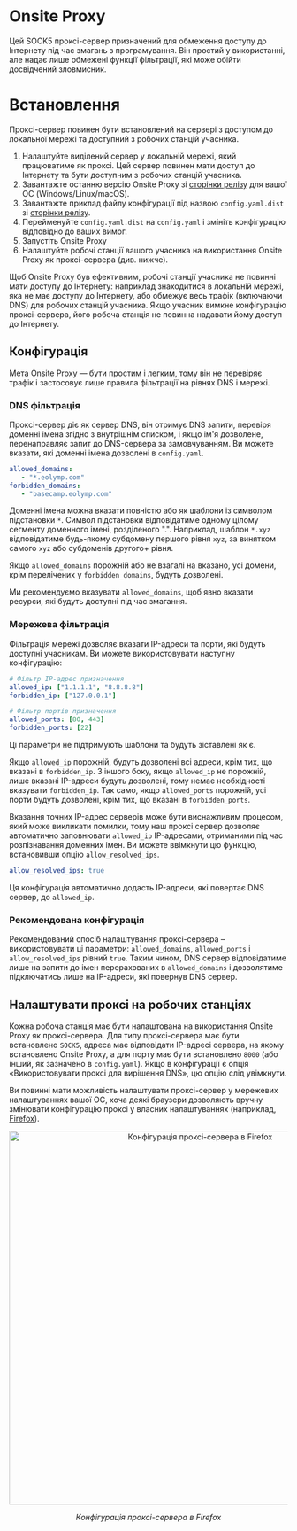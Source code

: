 # Onsite Proxy

Цей SOCK5 проксі-сервер призначений для обмеження доступу до Інтернету під час змагань з програмування. Він простий у використанні, але надає лише обмежені функції фільтрації, які може обійти досвідчений зловмисник.

# Встановлення

Проксі-сервер повинен бути встановлений на сервері з доступом до локальної мережі та доступний з робочих станцій учасника.

1. Налаштуйте виділений сервер у локальній мережі, який працюватиме як проксі. Цей сервер повинен мати доступ до Інтернету та бути доступним з робочих станцій учасника.
2. Завантажте останню версію Onsite Proxy зі [сторінки релізу](https://github.com/eolymp/onsite/releases) для вашої ОС (Windows/Linux/macOS).
3. Завантажте приклад файлу конфігурації під назвою `config.yaml.dist` зі [сторінки релізу](https://github.com/eolymp/onsite/releases).
4. Перейменуйте `config.yaml.dist` на `config.yaml` і змініть конфігурацію відповідно до ваших вимог.
5. Запустіть Onsite Proxy
6. Налаштуйте робочі станції вашого учасника на використання Onsite Proxy як проксі-сервера (див. нижче).

Щоб Onsite Proxy був ефективним, робочі станції учасника не повинні мати доступу до Інтернету: наприклад знаходитися в локальній мережі, яка не має доступу до Інтернету, або обмежує весь трафік (включаючи DNS) для робочих станцій учасника.
Якщо учасник вимкне конфігурацію проксі-сервера, його робоча станція не повинна надавати йому доступ до Інтернету.

## Конфігурація

Мета Onsite Proxy — бути простим і легким, тому він не перевіряє трафік і застосовує лише правила фільтрації на рівнях DNS і мережі.

### DNS фільтрація

Проксі-сервер діє як сервер DNS, він отримує DNS запити, перевіря доменні імена згідно з внутрішнім списком, і якщо ім'я дозволене, перенаправляє запит до DNS-сервера за замовчуванням. Ви можете вказати, які доменні імена дозволені в `config.yaml`.

```yaml
allowed_domains:
   - "*.eolymp.com"
forbidden_domains:
   - "basecamp.eolymp.com"
```

Доменні імена можна вказати повністю або як шаблони із символом підстановки `*`. Символ підстановки відповідатиме одному цілому сегменту доменного імені, розділеного ".". Наприклад, шаблон `*.xyz` відповідатиме будь-якому субдомену першого рівня `xyz`, за винятком самого `xyz` або субдоменів другого+ рівня.

Якщо `allowed_domains` порожній або не взагалі на вказано, усі домени, крім перелічених у `forbidden_domains`, будуть дозволені.

Ми рекомендуємо вказувати `allowed_domains`, щоб явно вказати ресурси, які будуть доступні під час змагання.

### Мережева фільтрація

Фільтрація мережі дозволяє вказати IP-адреси та порти, які будуть доступні учасникам. Ви можете використовувати наступну конфігурацію:

```yaml
# Фільтр IP-адрес призначення
allowed_ip: ["1.1.1.1", "8.8.8.8"]
forbidden_ip: ["127.0.0.1"]

# Фільтр портів призначення
allowed_ports: [80, 443]
forbidden_ports: [22]
```

Ці параметри не підтримують шаблони та будуть зіставлені як є.

Якщо `allowed_ip` порожній, будуть дозволені всі адреси, крім тих, що вказані в `forbidden_ip`. З іншого боку, якщо `allowed_ip` не порожній, лише вказані IP-адреси будуть дозволені, тому немає необхідності вказувати `forbidden_ip`. Так само, якщо `allowed_ports` порожній, усі порти будуть дозволені, крім тих, що вказані в `forbidden_ports`.

Вказання точних IP-адрес серверів може бути виснажливим процесом, який може викликати помилки, тому наш проксі сервер дозволяє автоматично заповнювати `allowed_ip` IP-адресами, отриманими під час розпізнавання доменних імен. Ви можете ввімкнути цю функцію, встановивши опцію `allow_resolved_ips`.

```yaml
allow_resolved_ips: true
```

Ця конфігурація автоматично додасть IP-адреси, які повертає DNS сервер, до `allowed_ip`.

### Рекомендована конфігурація

Рекомендований спосіб налаштування проксі-сервера – використовувати ці параметри: `allowed_domains`, `allowed_ports` і `allow_resolved_ips` рівний `true`. Таким чином, DNS сервер відповідатиме лише на запити до імен перерахованих в `allowed_domains` і дозволятиме підключатись лише на IP-адреси, які повернув DNS сервер.

## Налаштувати проксі на робочих станціях

Кожна робоча станція має бути налаштована на використання Onsite Proxy як проксі-сервера. Для типу проксі-сервера має бути встановлено `SOCK5`, адреса має відповідати IP-адресі сервера, на якому встановлено Onsite Proxy, а для порту має бути встановлено `8000` (або інший, як зазначено в `config.yaml`). Якщо в конфігурації є опція «Використовувати проксі для вирішення DNS», цю опцію слід увімкнути.

Ви повинні мати можливість налаштувати проксі-сервер у мережевих налаштуваннях вашої ОС, хоча деякі браузери дозволяють вручну змінювати конфігурацію проксі у власних налаштуваннях (наприклад, [Firefox](https://support.mozilla.org/uk/kb/nalashtuvannya-merezhi-v-firefox)).

<p align="center">
   <img width="675" alt="Конфігурація проксі-сервера в Firefox" src="https://github.com/eolymp/onsite/assets/576301/3b4ea976-91d1-48d5-9511-a1e2596abf26" >

<p align="center">
   <i>Конфігурація проксі-сервера в Firefox</i>
